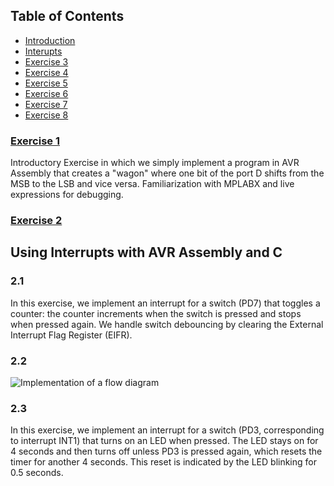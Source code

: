 
## Table of Contents
- [Introduction](#exercise-1)
- [Interupts](#exercise-2)
- [Exercise 3](#exercise-3)
- [Exercise 4](#exercise-4)
- [Exercise 5](#exercise-5)
- [Exercise 6](#exercise-6)
- [Exercise 7](#exercise-7)
- [Exercise 8](#exercise-8)

###  [Exercise 1](./Exercise_1) 
Introductory Exercise in which we simply implement a program in AVR Assembly that creates a "wagon" where one bit of the port D shifts from the MSB to the LSB and vice versa. Familiarization with MPLABX and live expressions for debugging.

###  [Exercise 2](./Exercise_2) 

## Using Interrupts with AVR Assembly and C 
### 2.1
In this exercise, we implement an interrupt for a switch (PD7) that toggles a counter: the counter increments when the switch is pressed and stops when pressed again. We handle switch debouncing by clearing the External Interrupt Flag Register (EIFR). 
### 2.2 
![Implementation of a flow diagram](https://github.com/IoannouKon/microcontrollers_ntua/assets/132226067/10d71647-d349-4314-a491-5405e17c7b35)
### 2.3
In this exercise, we implement an interrupt for a switch (PD3, corresponding to interrupt INT1) that turns on an LED when pressed. The LED stays on for 4 seconds and then turns off unless PD3 is pressed again, which resets the timer for another 4 seconds. This reset is indicated by the LED blinking for 0.5 seconds.
